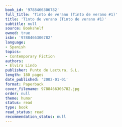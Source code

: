 ```yaml
---
book_id: '9788466306782'
full_title: 'Tinto de verano (Tinto de verano #1)'
title: 'Tinto de verano (Tinto de verano #1)'
subtitle: null
source: Bookshelf
owned: true
isbn: '9788466306782'
language:
- Spanish
topics:
- Contemporary Fiction
authors:
- Elvira Lindo
publisher: Punto de Lectura, S.L.
length: 180 pages
date_published: '2002-01-01'
format: Paperback
cover_filename: 9788466306782.jpg
order: null
theme: humor
status: read
type: book
read_status: read
recommendation_status: null
---
```


